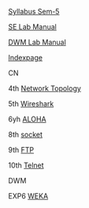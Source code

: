 [Syllabus Sem-5](https://0x0.st/o1s9.pdf) 

[SE Lab Manual](https://0x0.st/o9An.pdf)

[DWM Lab Manual](https://0x0.st/oyAN.docx.pdf)

[Indexpage](https://0x0.st/owsM.pdf)



CN 
 
 4th [Network Topology](https://0x0.st/ov3S.pdf)
 
 5th [Wireshark](https://0x0.st/ov3a.pdf)
 
 6yh [ALOHA](https://0x0.st/ovnr.pdf)
 
 8th [socket](https://0x0.st/ov3M.pdf)
 
 9th [FTP](https://0x0.st/ov3m.pdf)
 
 10th [Telnet](https://0x0.st/ovAT.pdf)


DWM 

EXP6 [WEKA](https://0x0.st/owsq.pdf)
